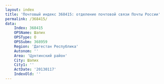 ```yaml
---
layout: index
title: 'Почтовый индекс 368415: отделение почтовой связи Почты России'
permalink: /368415/
data:
    Index: 368415
    OPSName: Шапих
    OPSType: О
    OPSSubm: 368959
    Region: 'Дагестан Республика'
    Autonom: ''
    Area: 'Цунтинский район'
    City: Шапих
    City1: ''
    ActDate: '20130117'
    IndexOld: ''
---
```

